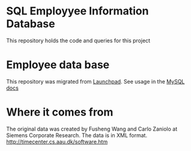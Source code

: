 # SQL Employyee Information Database 
This repository holds the code and queries for this project

# Employee data base
This repository was migrated from [Launchpad](https://launchpad.net/test-db).
See usage in the [MySQL docs](https://dev.mysql.com/doc/employee/en/index.html)

# Where it comes from
The original data was created by Fusheng Wang and Carlo Zaniolo at 
Siemens Corporate Research. The data is in XML format.
http://timecenter.cs.aau.dk/software.htm




